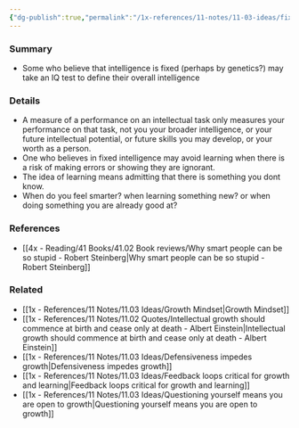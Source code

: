 ```yaml
---
{"dg-publish":true,"permalink":"/1x-references/11-notes/11-03-ideas/fixed-view-of-intelligence-leads-to-lack-of-growth/","title":"Fixed view of intelligence leads to lack of growth","noteIcon":""}
---
```



### Summary
- Some who believe that intelligence is fixed (perhaps by genetics?) may take an IQ test to define their overall intelligence

### Details
- A measure of a performance on an intellectual task only measures your performance on that task, not you your broader intelligence, or your future intellectual potential, or future skills you may develop, or your worth as a person.
- One who believes in fixed intelligence may avoid learning when there is a risk of making errors or showing they are ignorant.
- The idea of learning means admitting that there is something you dont know.
- When do you feel smarter? when learning something new? or when doing something you are already good at?

### References
- [[4x - Reading/41 Books/41.02 Book reviews/Why smart people can be so stupid - Robert Steinberg\|Why smart people can be so stupid - Robert Steinberg]]

### Related
- [[1x - References/11 Notes/11.03 Ideas/Growth Mindset\|Growth Mindset]]
- [[1x - References/11 Notes/11.02 Quotes/Intellectual growth should commence at birth and cease only at death - Albert Einstein\|Intellectual growth should commence at birth and cease only at death - Albert Einstein]]
- [[1x - References/11 Notes/11.03 Ideas/Defensiveness impedes growth\|Defensiveness impedes growth]]
- [[1x - References/11 Notes/11.03 Ideas/Feedback loops critical for growth and learning\|Feedback loops critical for growth and learning]]
- [[1x - References/11 Notes/11.03 Ideas/Questioning yourself means you are open to growth\|Questioning yourself means you are open to growth]]